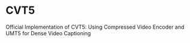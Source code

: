 # CVT5
Official Implementation of CVT5: Using Compressed Video Encoder and UMT5 for Dense Video Captioning
